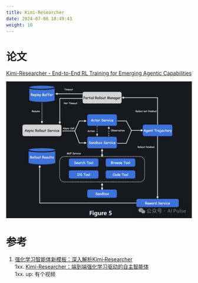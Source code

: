 ```yaml
---
title: Kimi-Researcher
date: 2024-07-08 18:49:43
weight: 10
---
```



# 论文
[Kimi-Researcher - End-to-End RL Training for Emerging Agentic Capabilities](https://moonshotai.github.io/Kimi-Researcher/)


![image.png](./images/image.png)


# 参考
1. [强化学习智能体新模板：深入解析Kimi‑Researcher](https://mp.weixin.qq.com/s/6riGL36Y0Xe7sCdukS_z2Q)  
1xx. [Kimi-Researcher：端到端强化学习驱动的自主智能体](https://zhuanlan.zhihu.com/p/1921119537757140195)  
1xx. up: 有个视频  